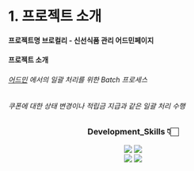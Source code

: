 # 1. 프로젝트 소개
#### 프로젝트명 브로컬리 - 신선식품 관리 어드민페이지
#### 프로젝트 소개
###### [어드민](https://github.com/K-Saaan/brokurly_admin) 에서의 일괄 처리를 위한 Batch 프로세스
###### 쿠폰에 대한 상태 변경이나 적립금 지급과 같은 일괄 처리 수행
<div align=center>

### Development_Skills 👇🏻
<img src="https://img.shields.io/badge/Spring Boot-6DB33F?style=flat&logo=Spring Boot&logoColor=white"/>
<img src="https://img.shields.io/badge/Java-007396?style=flat&logo=Java&logoColor=white"/>
<br>
<img src="https://img.shields.io/badge/MySQL-4479A1?style=flat&logo=MySQL&logoColor=white"/>
<img src="https://img.shields.io/badge/JPA-34E27A?style=flat&logo=JPA&logoColor=white"/>
